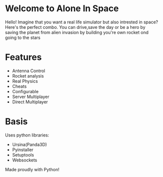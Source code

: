 # Welcome to Alone In Space
Hello! Imagine that you want a real life simulator but also intrested in space? Here's the perfect combo. You can drive,save the day or be a hero by saving the planet from alien invasion by building you're own rocket ond going to the stars

# Features
- Antenna Control
- Rocket analysis 
- Real Physics
- Cheats 
- Configurable 
- Server Multiplayer
- Direct Multiplayer

# Basis
Uses python libraries:
- Ursina(Panda3D)
- Pyinstaller
- Setuptools
- Websockets

Made proudly with Python!